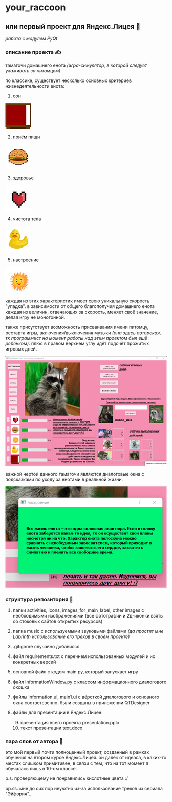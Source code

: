 # your_raccoon
## или первый проект для Яндекс.Лицея 🤩

*работа с модулем PyQt*

### описание проекта ✍️
тамагочи домашнего енота *(игра-симулятор, в которой следует ухаживать за питомцем)*. 

по классике, существует несколько основных критериев жизнедеятельности енота:
1) сон 

![сон](https://github.com/kluchevsskay/your_raccoon/blob/master/icons/bed.jpg)

2) приём пищи 
 
![еда](https://github.com/kluchevsskay/your_raccoon/blob/master/icons/eat.jpg)

3) здоровье 
 
![здоровье](https://github.com/kluchevsskay/your_raccoon/blob/master/icons/kit.jpg)

4) чистота тела
 
![грязь](https://github.com/kluchevsskay/your_raccoon/blob/master/icons/shower.jpg)

5) настроение 
 
![муд](https://github.com/kluchevsskay/your_raccoon/blob/master/icons/smile.jpg)

каждая из этих характеристик имеет свою уникальную скорость "упадка". в зависимости от общего благополучия домашнего енота каждая из величин, отвечающих за скорость, меняет своё значение, делая игру не монотонной.

также присутствует возможность присваивания имени питомцу, рестарта игры, включения/выключения музыки *(она здесь авторская, тк программист на момент работы над этим проектом был ещё ребёнком)*. плюс в правом верхнем углу идёт подсчёт прожитых игровых дней.

![общий скрин](https://github.com/kluchevsskay/your_raccoon/blob/master/other%20images/изображение_2022-05-01_010805238.png)

важной чертой данного тамагочи являются диалоговые окна с подсказками по уходу за енотами в реальной жизни.

![диалоговое окошко](https://github.com/kluchevsskay/your_raccoon/blob/master/other%20images/изображение_2022-05-01_010946839.png)

### структура репозитория 🤖

1) папки activities, icons, images_for_main_label, other images с необходимыми изображениями (все фотографии и 2д-иконки взяты со стоковых сайтов открытых ресурсов)
2) папка music с используемыми звуковыми файлами *(да простит мне Labrinth использование его треков в своём проекте)*
3) .gitignore случайно добавился
4) файл requirements.txt с перечнем использованных модулей и их конкретных версий
5) основной файл с кодом main.py, который запускает игру
6) файл InformationWindow.py с классом информационного диалогового окошка
7) файлы information.ui, main1.ui с вёрсткой диалогового и основного окна соответсвенно. были созданы в приложении QTDesigner
8) файлы для презентации в Яндекс.Лицее:

     9) презентация всего проекта presentation.pptx
     10) текст презентации text.docx 

### пара слов от автора 🤡

это мой первый почти полноценный проект, созданный в рамках обучения на втором курсе Яндекс.Лицея. он далёк от идеала, в каких-то местах слишком примитивен, в связи с тем, что на тот момент я обучалась лишь в 10-ом классе.

p.s. проверяющему не понравились кислотные цвета :/

pp.ss. мне до сих пор неуютно из-за использование треков из сериала "Эйфория"...

